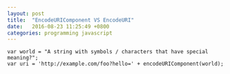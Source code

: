 ```yaml
---
layout: post
title:  "EncodeURIComponent VS EncodeURI"
date:   2016-08-23 11:25:49 +0800
categories: programming javascript
---
```

    var world = "A string with symbols / characters that have special meaning?";
    var uri = 'http://example.com/foo?hello=' + encodeURIComponent(world);